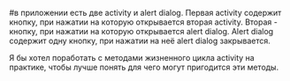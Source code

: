#в приложении есть две activity и alert dialog.
Первая activity содержит кнопку, при нажатии на которую открывается вторая activity. 
Вторая - кнопку, при нажатии на которую открывается alert dialog. 
Alert dialog содержит одну кнопку, при нажатии на неё alert dialog закрывается.

Я бы хотел поработать с методами жизненного цикла activity на практике, чтобы лучше понять для чего могут пригодится эти методы. 
